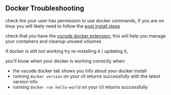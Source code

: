 ## Docker Troubleshooting

check the your user has permission to use docker commands, if you are on linux you will likely need to follow the [post install steps](https://docs.docker.com/engine/install/linux-postinstall/)

check that you have the [vscode docker extension](https://marketplace.visualstudio.com/items?itemName=ms-azuretools.vscode-docker), this will help you manage your containers and cleanup unused volumes

if docker is still not working try re-installing it / updating it,

you'll know when your docker is working correctly when:

- the vscode docker tab shows you info about your docker install
- running `docker version` on your cli returns successfully with the latest version info
- running `docker run hello-world` on your cli returns successfully
